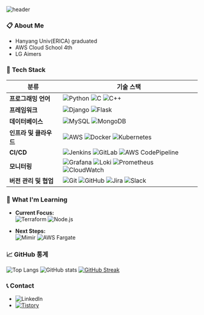 ![header](https://capsule-render.vercel.app/api?type=waving&color=auto&height=300&section=header&text=LightYe4r%20Github&fontSize=90)

### 📋 **About Me**
- Hanyang Univ(ERICA) graduated
- AWS Cloud School 4th
- LG Aimers

### 🔧 **Tech Stack**
| **분류**             | **기술 스택**                                                                                                                                                            |
|----------------------|--------------------------------------------------------------------------------------------------------------------------------------------------------------------------|
| **프로그래밍 언어**  | ![Python](https://img.shields.io/badge/-Python-blue?logo=python&logoColor=white&style=flat) ![C](https://img.shields.io/badge/-C-A8B9CC?logo=c&logoColor=white&style=flat) ![C++](https://img.shields.io/badge/-C++-00599C?logo=cplusplus&logoColor=white&style=flat) |
| **프레임워크**       | ![Django](https://img.shields.io/badge/-Django-092E20?logo=django&logoColor=white&style=flat) ![Flask](https://img.shields.io/badge/-Flask-000000?logo=flask&logoColor=white&style=flat) |
| **데이터베이스**     | ![MySQL](https://img.shields.io/badge/-MySQL-4479A1?logo=mysql&logoColor=white&style=flat) ![MongoDB](https://img.shields.io/badge/-MongoDB-47A248?logo=mongodb&logoColor=white&style=flat) |
| **인프라 및 클라우드**| ![AWS](https://img.shields.io/badge/-AWS-232F3E?logo=amazon-aws&logoColor=white&style=flat) ![Docker](https://img.shields.io/badge/-Docker-2496ED?logo=docker&logoColor=white&style=flat) ![Kubernetes](https://img.shields.io/badge/-Kubernetes-326CE5?logo=kubernetes&logoColor=white&style=flat) |
| **CI/CD**            | ![Jenkins](https://img.shields.io/badge/-Jenkins-D24939?logo=jenkins&logoColor=white&style=flat) ![GitLab](https://img.shields.io/badge/-GitLab-FC6D26?logo=gitlab&logoColor=white&style=flat) ![AWS CodePipeline](https://img.shields.io/badge/-AWS_CodePipeline-FF9900?logo=amazon-aws&logoColor=white&style=flat) |
| **모니터링**         | ![Grafana](https://img.shields.io/badge/-Grafana-F46800?logo=grafana&logoColor=white&style=flat) ![Loki](https://img.shields.io/badge/-Loki-00A97B?logo=grafana&logoColor=white&style=flat) ![Prometheus](https://img.shields.io/badge/-Prometheus-E6522C?logo=prometheus&logoColor=white&style=flat) ![CloudWatch](https://img.shields.io/badge/-CloudWatch-FF4F8B?logo=amazon-aws&logoColor=white&style=flat) |
| **버전 관리 및 협업** | ![Git](https://img.shields.io/badge/-Git-F05032?logo=git&logoColor=white&style=flat) ![GitHub](https://img.shields.io/badge/-GitHub-181717?logo=github&logoColor=white&style=flat) ![Jira](https://img.shields.io/badge/-Jira-0052CC?logo=jira&logoColor=white&style=flat) ![Slack](https://img.shields.io/badge/-Slack-4A154B?logo=slack&logoColor=white&style=flat) |

### 🌱 **What I'm Learning**
- **Current Focus:**  
  ![Terraform](https://img.shields.io/badge/-Terraform-844FBA?logo=terraform&logoColor=white&style=flat)
  ![Node.js](https://img.shields.io/badge/-Nodejs-5FA04E?logo=nodejs&logoColor=white&style=flat)
  
- **Next Steps:**  
  ![Mimir](https://img.shields.io/badge/-Grafana-F46800?logo=grafana&logoColor=white&style=flat)
  ![AWS Fargate](https://img.shields.io/badge/-AWS%20Fargate-FF9900?logo=awsfargate&logoColor=white&style=flat)
  
### 📈 **GitHub 통계**  
![Top Langs](https://github-readme-stats.vercel.app/api/top-langs/?username=Lightye4r&layout=compact&theme=radical)
![GitHub stats](https://github-readme-stats.vercel.app/api?username=Lightye4r&show_icons=true&theme=radical)
[![GitHub Streak](http://github-readme-streak-stats.herokuapp.com?user=Lightye4r&theme=radical)](https://git.io/streak-stats)

### 📞 **Contact**
- ![LinkedIn](https://img.shields.io/badge/-LinkedIn-0A66C2?logo=linkedin&logoColor=white&style=flat) <!--[홍길동 LinkedIn](https://linkedin.com/in/your-linkedin-url)-->
- [![Tistory](https://img.shields.io/badge/-Tistory-FF6600?logo=tistory&logoColor=white&style=flat)](https://gaeguri-developond.tistory.com/)
